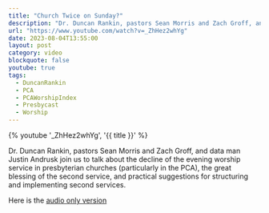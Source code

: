 ```yaml
---
title: "Church Twice on Sunday?"
description: "Dr. Duncan Rankin, pastors Sean Morris and Zach Groff, and data man Justin Andrusk join us to talk about the decline of the evening worship service in presbyterian churches (particularly in the PCA), the great blessing of the second service, and practical suggestions for structuring and implementing second services."
url: "https://www.youtube.com/watch?v=_ZhHez2whYg"
date: 2023-08-04T13:55:00
layout: post
category: video
blockquote: false
youtube: true
tags:
  - DuncanRankin
  - PCA
  - PCAWorshipIndex
  - Presbycast
  - Worship
---
```


{% youtube '_ZhHez2whYg', '{{ title }}' %}

Dr. Duncan Rankin, pastors Sean Morris and Zach Groff, and data man Justin Andrusk join us to talk about the decline of the evening worship service in presbyterian churches (particularly in the PCA), the great blessing of the second service, and practical suggestions for structuring and implementing second services.

Here is the [audio only version](https://presbycast.libsyn.com/church-twice-on-sunday-wdr-duncan-rankin)